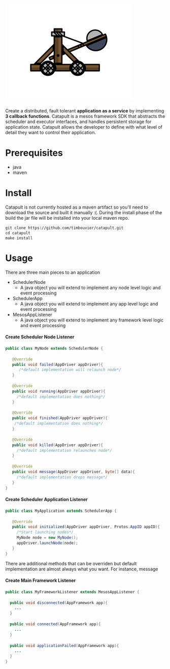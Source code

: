 # ![catapult](media/catapult.png)
Create a distributed, fault tolerant **application as a service** by implementing **3 callback functions**. Catapult is a mesos framework SDK that abstracts the scheduler and executor interfaces, and handles persistent storage for application state. Catapult allows the developer to define with what level of detail they want to control their application.

# Prerequisites
- java
- maven

# Install
Catapult is not currently hosted as a maven artifact so you'll need to download the source and built it manually :(. During the install phase of the build the jar file will be installed into your local maven repo.
```
git clone https://github.com/timbouvier/catapult.git
cd catapult
make install
```

# Usage
There are three main pieces to an application
  - SchedulerNode
    - A java object you will extend to implement any node level logic and event processing
  - SchedulerApp
    - A java object you will extend to implement any app level logic and event processing
  - MesosAppListener
    - A java object you will extend to implement any framework level logic and event processing

#### Create Scheduler Node Listener
```java
public class MyNode extends SchedulerNode {

   @Override
   public void failed(AppDriver appDriver){
      /*default implementation will relaunch node*/
   }
   
   @Override
   public void running(AppDriver appDriver){
     /*default implementation does nothing*/
   }
   
   @Override
   public void finished(AppDriver appDriver){
    /*default implementation does nothing*/
   }
   
   @Override
   public void killed(AppDriver appDriver){
     /*default implementation relaunches node*/
   }
   
   @Override 
   public void message(AppDriver appDriver, byte[] data){
     /*default implementation drops message*/
   }
}
```

#### Create Scheduler Application Listener
```java
public class MyApplication extends SchedulerApp {
  
   @Override
   public void initialized(AppDriver appDriver, Protos.AppID appID){
     /*Start launching nodes*/
     MyNode node = new MyNode();
     appDriver.launchNode(node);
   }
}
```
There are additional methods that can be overriden but default implementation are almost always what you want. For instance, message

#### Create Main Framework Listener
```java
public class MyFrameworkListener extends MesosAppListener {
  
  public void disconnected(AppFramework app){
    ...
  }
  
  public void connected(AppFramework app){
    ...
  }
  
  public void applicationFailed(AppFramework app){
    ...
  }
}
```


